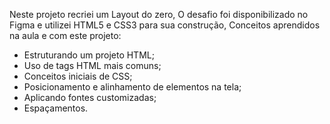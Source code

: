 Neste projeto recriei um Layout do zero, 
O desafio foi disponibilizado no Figma e utilizei HTML5 e CSS3 para sua construção,
Conceitos aprendidos na aula e com este projeto: 
- Estruturando um projeto HTML;
- Uso de tags HTML mais comuns;
- Conceitos iniciais de CSS;
- Posicionamento e alinhamento de elementos na tela;
- Aplicando fontes customizadas;
- Espaçamentos.
